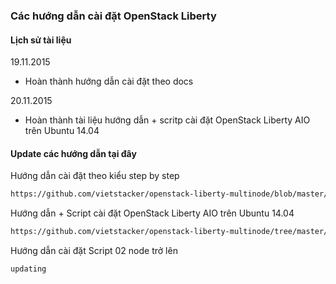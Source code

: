 ﻿### Các hướng dẫn cài đặt OpenStack Liberty

#### Lịch sử tài liệu
19.11.2015
- Hoàn thành hướng dẫn cài đặt theo docs

20.11.2015
- Hoàn thành tài liệu hướng dẫn + scritp cài đặt OpenStack Liberty AIO trên Ubuntu 14.04

#### Update các hướng dẫn tại đây

Hướng dẫn cài đặt theo kiểu step by step
```sh 
https://github.com/vietstacker/openstack-liberty-multinode/blob/master/HuongDanCaiDat_OPenStack_Liberty_docs.md
```

Hướng dẫn + Script cài đặt OpenStack Liberty AIO trên Ubuntu 14.04
```sh
https://github.com/vietstacker/openstack-liberty-multinode/tree/master/LIBERTY-U14.04-AIO
```

Hướng dẫn cài đặt Script 02 node trở lên
```sh
updating
```
